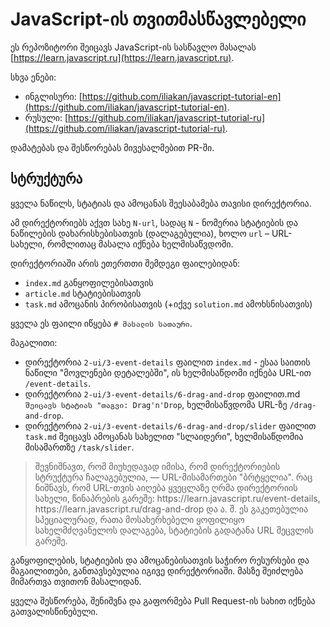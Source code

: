 
# JavaScript-ის თვითმასწავლებელი

ეს რეპოზიტორი შეიცავს JavaScript-ის სასწავლო მასალას [https://learn.javascript.ru](https://learn.javascript.ru).

სხვა ენები:
- ინგლისური: [https://github.com/iliakan/javascript-tutorial-en](https://github.com/iliakan/javascript-tutorial-en).
- რუსული: [https://github.com/iliakan/javascript-tutorial-ru](https://github.com/iliakan/javascript-tutorial-ru).

დამატებას და შესწორებას მივესალმებით PR-ში.

## სტრუქტურა

ყველა ნაწილს, სტატიას და ამოცანას შეესაბამება თავისი დირექტორია.

ამ დირექტორიებს აქვთ სახე `N-url`, სადაც `N` - ნომერია სტატიების და ნაწილების დახარისხებისათვის (დალაგებულია), ხოლო `url` – URL-სახელი, რომლითაც მასალა იქნება ხელმისაწვდომი.

დირექტორიაში არის ეთერთთი შემდეგი ფაილებიდან:

  - `index.md` განყოფილებისათვის
  - `article.md` სტატიებისათვის
  - `task.md` ამოცანის პირობისათვის (+იქვე `solution.md` ამოხსნისათვის)

ყველა ეს ფაილი იწყება `# მასალის სათაური`.

მაგალითი:

  - დირექტორია `2-ui/3-event-details` ფაილით `index.md` - ესაა საითის ნაწილი "მოვლენები დეტალებში", ის ხელმისაწდომი იქნება URL-ით `/event-details`.
  - დირექტორია `2-ui/3-event-details/6-drag-and-drop` ფაილით.md` შეიცავს სტატიას "თაგვი: Drag'n'Drop`, ხელმისაწვდომა URL-ზე `/drag-and-drop`.
  - დირექტორია `2-ui/3-event-details/6-drag-and-drop/slider` ფაილით `task.md` შეიცავს ამოცანას სახელით "სლაიდერი", ხელმისაწდომია მისამართზე `/task/slider`.

<blockquote>
შევნიშნავთ, რომ მიუხედავად იმისა, რომ დირექტორიების სტრუქტურა ჩალაგებულია, — URL-მისამართები "ბრტყელია". რაც ნიშნავს, რომ  URL-თვის აიღება ყვეცლაზე ღრმა დირექტორიის სახელი, წინაპრების გარეშე: https://learn.javascript.ru/event-details, https://learn.javascript.ru/drag-and-drop და ა. შ. ეს გაკეთებულია სპეციალურად, რათა მოსახერხებელი ყოფილიყო სახელმძღვანელოს დალაგება, სტატიების გადატანა URL შეცვლის გარეშე.
</blockquote>

განყოფილების, სტატიების და ამოცანებისათვის საჭირო რესურსები და მაგაილითები, განთავსებულია იგივე დირექტორიაში. მასზე შეიძლება მიმართვა თვითონ მასალიდან.

ყველა შესწორება, შენიშვნა და გაფორმება Pull Request-ის სახით იქნება გათვალისწინებული.
